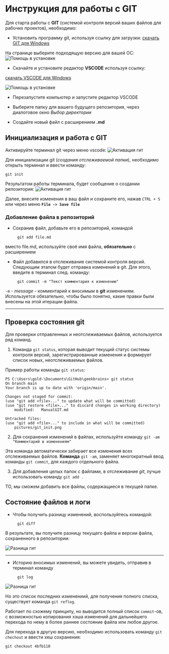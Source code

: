 # Инструкция для работы с GIT

Для старта работы с **GIT** (системой контроля версий ваших файлов для рабочих проектов), необходимо:

* Установить программу git, используя ссылку для загрузки: [скачать GIT для Windows](https://git-scm.com/download/win)

На странице выберите подходящую версию для вашей ОС:
![Помощь в установке](/pictures/download_git.png "Выбор версии GIT")

* Скачайте и установите редактор **VSCODE** используя ссылку:

[скачать VSCODE для Windows](https://code.visualstudio.com)

![Помощь в установке](pictures/download_vscode.png "Выбор версии VSCODE")

* Перезапустите компьютер и запустите редактор VSCODE

* Выберите папку для вашего будущего репозитория, через диалоговое окно *Выбор директории*

* Создайте новый файл с расширением 
**.md**


## Инициализация и работа с GIT

Активируйте терминал git через меню vscode:
![Активация гит](pictures/git_terminal.png "В меню View -> Terminal")

Для инициализации git (*создания отслеживаемой папки*), необходимо открыть терминал и ввести команду:

    git init


Результатом работы терминала, будет сообщение о создании репозитория:
![Активация гит](pictures/git_init.png "Репозиторий активирован!")


Далее, внесите изменения в ваш файл и сохраните его,
нажав `CTRL + S` или через меню **`File -> Save file`**


### Добавление файла в репозиторий

* Сохранив файл, добавьте его в репозиторий, командой

        git add file.md

вместо file.md, используйте своё имя файла, **обязательно** с расширением

* Файл добавился в отслеживание системой контроля версий. Следующим этапом будет отправка изменений в git. Для этого, введите в терминал след. команду:

        git commit -m "Текст комментария к изменению"

`-m` - *message* - комментарий к вносимым в **git** изменениям. Используется обязательно, чтобы было понятно, какие правки были внесены на этой итерации файла.

---

## Проверка состояния git

Для проверки отправленных и неотслеживаемых файлов, используется ряд команд.

1. Команда `git status`, которая выводит текущий статус системы контроля версий, зарегистрированные изменения и формирует список новых, неотслеживаемых файлов.

Пример работы команды `git status`:

    PS C:\Users\gold-\Documents\GitHub\geekbrains> git status
    On branch main
    Your branch is up to date with 'origin/main'.

    Changes not staged for commit:
    (use "git add <file>..." to update what will be committed)
    (use "git restore <file>..." to discard changes in working directory)
        modified:   ManualGIT.md    

    Untracked files:
    (use "git add <file>..." to include in what will be committed)
        pictures/git_init.png

2. Для сохранения изменений в файлах, используйте команду `git -am "Комментарий в изменениям"`

Эта команда автоматически забирает все изменения всех отслеживаемых файлов.
**Команда** `git -am`, заменяет многократный ввод команды `git commit`, для каждого отдельного файла.

3. Для добавления целых папок с файлами, в отслеживание *git*, лучше использовать команду `git add .`

ТО, мы сможем добавить все файлы, содержащиеся в текущей папке.

## Состояние файлов и логи

+ Чтобы получить разницу изменений, воспользуйтесь командой:

        git diff

В результате, вы получите разницу текущего файла и версии файла, сохраненного в репозитории:

![Разница гит](pictures/git_diff.png "Разница изменений")

***

+ Историю вносимых изменений, вы можете увидеть, отправив в терминал команду

        git log

![Разница гит](pictures/git_log.png "Разница изменений")

Но это список последних изменениий, для получения полного списка, существует команда `git reflog`.

Работает по схожему принципу, но выводится полный список `commit`-ов, с возможностью копирования хэша изменений для дальнейшего перехода по нему в более раннее состояние файла или любое другое.

Для перехода в другую версию, необходимо использовать команду `git chechout` и ввести хеш сохранения:

    git checkout 4bfb110
